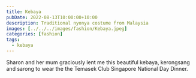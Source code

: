 ```yaml
---
title: Kebaya
pubDate: 2022-08-13T10:00:00+10:00
description: Traditional nyonya costume from Malaysia
images: [../../../images/fashion/Kebaya.jpeg]
categories: [fashion]
tags:
  - kebaya
---
```


Sharon and her mum graciously lent me this beautiful kebaya, kerongsang and
sarong to wear the the Temasek Club Singapore National Day Dinner.
